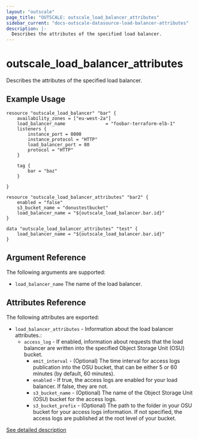 ```yaml
---
layout: "outscale"
page_title: "OUTSCALE: outscale_load_balancer_attributes"
sidebar_current: "docs-outscale-datasource-load-balancer-attributes"
description: |-
  Describes the attributes of the specified load balancer.
---
```


# outscale_load_balancer_attributes

Describes the attributes of the specified load balancer.

## Example Usage

```hcl
resource "outscale_load_balancer" "bar" {
    availability_zones = ["eu-west-2a"]
    load_balancer_name               = "foobar-terraform-elb-1"
    listeners {
        instance_port = 8000
        instance_protocol = "HTTP"
        load_balancer_port = 80
        protocol = "HTTP"
    }

    tag {
        bar = "baz"
    }

}

resource "outscale_load_balancer_attributes" "bar2" {
    enabled = "false"
    s3_bucket_name = "donustestbucket"
    load_balancer_name = "${outscale_load_balancer.bar.id}"
}

data "outscale_load_balancer_attributes" "test" {
    load_balancer_name = "${outscale_load_balancer.bar.id}"
}
```

## Argument Reference

The following arguments are supported:

* `load_balancer_name` The name of the load balancer.

## Attributes Reference

The following attributes are exported:

* `load_balancer_attributes` - Information about the load balancer attributes.:
  - `access_log` - If enabled, information about requests that the load balancer are written into the specified Object Storage Unit (OSU) bucket.
    - `emit_interval` - (Optional) The time interval for access logs publication into the OSU bucket, that can be either 5 or 60 minutes (by default, 60 minutes).
    - `enabled` - If true, the access logs are enabled for your load balancer. If false, they are not.
    - `s3_bucket_name` - (Optional) The name of the Object Storage Unit (OSU) bucket for the access logs.
    - `s3_bucket_prefix` - (Optional) The path to the folder in your OSU bucket for your access logs information. If not specified, the access logs are published at the root level of your bucket.

[See detailed description](http://docs.outscale.com/api_lbu/operations/Action_DescribeLoadBalancerAttributes_get.html#_api_lbu-action_describeloadbalancerattributes_get)
